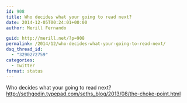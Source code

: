 ```yaml
---
id: 908
title: Who decides what your going to read next?
date: 2014-12-05T00:24:01+00:00
author: Merill Fernando

guid: http://merill.net/?p=908
permalink: /2014/12/who-decides-what-your-going-to-read-next/
dsq_thread_id:
  - "3290272759"
categories:
  - Twitter
format: status
---
```

Who decides what your going to read next? <a href="http://sethgodin.typepad.com/seths_blog/2013/08/the-choke-point.html">http://sethgodin.typepad.com/seths_blog/2013/08/the-choke-point.html</a>